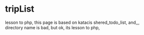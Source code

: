# tripList
lesson to php,
this page is based on katacis shered_todo_list,
and,,, directory name is bad, but ok, its lesson to php,
